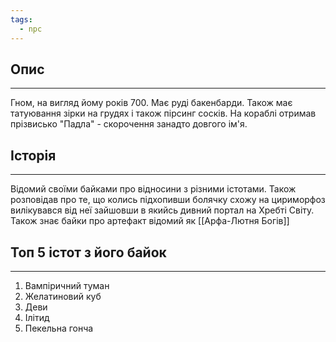 ```yaml
---
tags:
  - npc
---
```

## Опис
---
Гном, на вигляд йому років 700. Має руді бакенбарди. Також має татуювання зірки на грудях і також пірсинг сосків. На кораблі отримав прізвисько "Падла" - скорочення занадто довгого ім'я.  

## Історія
---
Відомий своїми байками про відносини з різними істотами. Також розповідав про те, що колись підхопивши болячку схожу на цириморфоз вилікувався від неї зайшовши в якийсь дивний портал на Хребті Світу. Також знає байки про артефакт відомий як [[Арфа-Лютня Богів]]

## Топ 5 істот з його байок
---
1. Вампіричний туман  
2. Желатиновий куб  
3. Деви  
4. Ілітид  
5. Пекельна гонча  